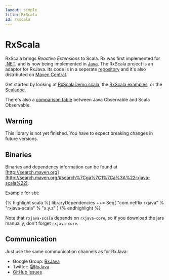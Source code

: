 ```yaml
---
layout: simple
title: RxScala
id: rxscala
---
```


# RxScala

RxScala brings *Reactive Extensions* to Scala. Rx was first implemented for [.NET](https://rx.codeplex.com), and is now being implemented in [Java](https://github.com/ReactiveX/RxJava). The RxScala project is an adaptor for RxJava. Its code is in a seperate [repository](https://github.com/ReactiveX/RxScala) and it's also distributed on [Maven Central](http://search.maven.org/#search%7Cga%7C1%7Ca%3A%22rxjava-scala%22).

Get started by looking at [RxScalaDemo.scala](https://github.com/ReactiveX/RxScala/blob/0.x/src/examples/scala/rx/lang/scala/examples/RxScalaDemo.scala), the [RxScala examples](https://github.com/ReactiveX/RxScala/tree/0.x/src/examples), or the [Scaladoc](http://rxscala.github.io/scaladoc/index.html#rx.lang.scala.Observable).

There's also a [comparison table](http://rxscala.github.io/comparison.html) between Java Observable and Scala Observable.

## Warning

This library is not yet finished. You have to expect breaking changes in future versions.

## Binaries

Binaries and dependency information can be found at [http://search.maven.org](http://search.maven.org/#search%7Cga%7C1%7Ca%3A%22rxjava-scala%22).

Example for sbt:

{% highlight scala %}
libraryDependencies ++= Seq(
  "com.netflix.rxjava" % "rxjava-scala" % "x.y.z"
)
{% endhighlight %}

Note that `rxjava-scala` depends on `rxjava-core`, so if you download the jars manually, don't forget `rxjava-core`.

## Communication

Just use the same communication channels as for RxJava:

-    Google Group: [RxJava](http://groups.google.com/d/forum/rxjava)
-    Twitter: [@RxJava](http://twitter.com/RxJava)
-    [GitHub Issues](https://github.com/ReactiveX/RxScala/issues)

